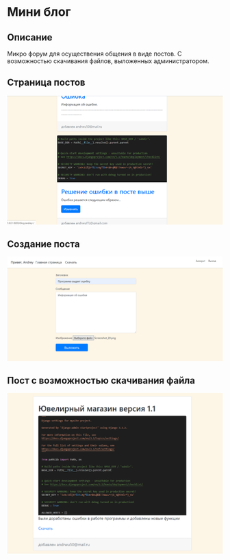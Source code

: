 # Мини блог
## Описание

Микро форум для осуществения общения в виде постов.
С возможностью скачивания файлов, выложенных администратором.

## Страница постов
![Страница постов](images/posts.png)

## Создание поста
![Создание поста](images/create_post.png)

## Пост с возможностью скачивания файла
![Пост с возможностью скачивания файла](images/download.png)